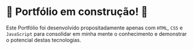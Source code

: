 # :construction: Portfólio em construção! :construction:
Este Portfólio foi desenvolvido propositadamente apenas com `HTML`, `CSS` e `JavaScript` para consolidar em minha mente o conhecimento e demonstrar o potencial destas tecnologias.
